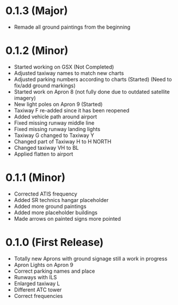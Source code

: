 # 0.1.3 (Major)

- Remade all ground paintings from the beginning

# 0.1.2 (Minor)

- Started working on GSX  (Not Completed)
- Adjusted taxiway names to match new charts
- Adjusted parking numbers according to charts (Started) (Need to fix/add ground markings)
- Started work on Apron 8 (not fully done due to outdated satellite imagery)
- New light poles on Apron 9 (Started)
- Taxiway F re-added since it has been reopened
- Added vehicle path around airport
- Fixed missing runway middle line
- Fixed missing runway landing lights
- Taxiway G changed to Taxiway Y
- Changed part of Taxiway H to H NORTH
- Changed taxiway VH to BL
- Applied flatten to airport


# 0.1.1 (Minor)

- Corrected ATIS frequency
- Added SR technics hangar placeholder
- Added more ground paintings
- Added more placeholder buildings
- Made arrows on painted signs more pointed


# 0.1.0 (First Release)

- Totally new Aprons with ground signage still a work in progress
- Apron Lights on Apron 9
- Correct parking names and place
- Runways with ILS
- Enlarged taxiway L
- Different ATC tower
- Correct frequencies
